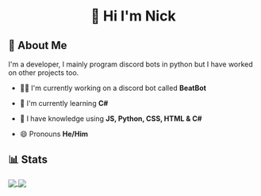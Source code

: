 #        <center>👋 Hi I'm Nick</center>
## 🚀 About Me

I'm a developer, I mainly program discord bots in python but I have worked on other projects too.
    
- 👩‍💻 I'm currently working on a discord bot called **BeatBot**

- 🧠 I'm currently learning **C#**
  
- 📖 I have knowledge using **JS, Python, CSS, HTML & C#**

- 😄 Pronouns **He/Him**


## 📊 Stats
<a href="https://github.com/FoxBoiNick">
  <img align="center" src="http://github-readme-streak-stats.herokuapp.com?user=FoxBoiNick&theme=dark&hide_border=true&date_format=j%20M%5B%20Y%5D&ring=E04C45&fire=E04C45&sideNums=E04C45&currStreakLabel=FFFFFF&stroke=1B1E26&background=22252F&dates=BEBEBE&sideLabels=FFFFFF&currStreakNum=DDDDDD" />
</a><a href="https://github.com/FoxBoiNick">
  <img align="center" src="https://github-readme-stats.vercel.app/api?username=FoxBoiNick&count_private=true&bg_color=22252f&hide_border=true&title_color=ffffff&icon_color=e04c45&text_color=bebebe&show_icons=true" />
</a>

